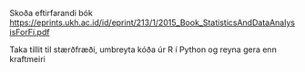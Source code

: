 Skoða eftirfarandi bók
https://eprints.ukh.ac.id/id/eprint/213/1/2015_Book_StatisticsAndDataAnalysisForFi.pdf

Taka tillit til stærðfræði, umbreyta kóða úr R í Python og reyna gera enn kraftmeiri
